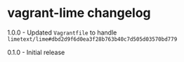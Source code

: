 # vagrant-lime changelog
1.0.0 - Updated `Vagrantfile` to handle `limetext/lime#dbd2d9f6d0ea3f28b763b40c7d505d03570bd779`

0.1.0 - Initial release
